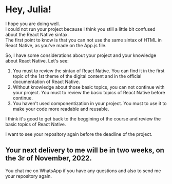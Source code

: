 # Hey, Julia!
I hope you are doing well.  
I could not run your project because I think you still a little bit confused about the React Native sintax.  
The first point to know is that you can not use the same sintax of HTML in React Native, as you've made on the App.js file.  

So, I have some considerations about your project and your knowledge about React Native. Let's see:
1. You must to review the sintax of React Native. You can find it in the first topic of the 1st theme of the digital content and in the official documentation of React Native.
2. Without knowledge about those basic topics, you can not continue with your project. You must to review the basic topics of React Native before continue.
3. You haven't used componentization in your project. You must to use it to make your code more readable and reusable.

I think it's good to get back to the beggining of the course and review the basic topics of React Native.

I want to see your repository again before the deadline of the project.
## Your next delivery to me will be in two weeks, on the 3r of November, 2022.
You chat me on WhatsApp if you have any questions and also to send me your repository again.